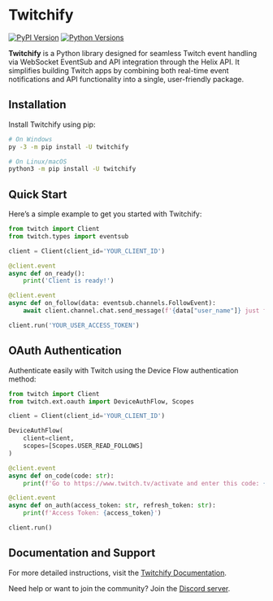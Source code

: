 # Twitchify

[![PyPI Version](https://img.shields.io/pypi/v/twitchify)](https://pypi.org/project/twitchify) [![Python Versions](https://img.shields.io/pypi/pyversions/twitchify)](https://pypi.org/project/twitchify)

**Twitchify** is a Python library designed for seamless Twitch event handling via WebSocket EventSub and API integration through the Helix API. It simplifies building Twitch apps by combining both real-time event notifications and API functionality into a single, user-friendly package.

## Installation

Install Twitchify using pip:

```bash
# On Windows
py -3 -m pip install -U twitchify

# On Linux/macOS
python3 -m pip install -U twitchify
```

## Quick Start

Here’s a simple example to get you started with Twitchify:

```python
from twitch import Client
from twitch.types import eventsub

client = Client(client_id='YOUR_CLIENT_ID')

@client.event
async def on_ready():
    print('Client is ready!')

@client.event
async def on_follow(data: eventsub.channels.FollowEvent):
    await client.channel.chat.send_message(f'{data["user_name"]} just followed the channel!')

client.run('YOUR_USER_ACCESS_TOKEN')
```

## OAuth Authentication

Authenticate easily with Twitch using the Device Flow authentication method:

```python
from twitch import Client
from twitch.ext.oauth import DeviceAuthFlow, Scopes

client = Client(client_id='YOUR_CLIENT_ID')

DeviceAuthFlow(
    client=client,
    scopes=[Scopes.USER_READ_FOLLOWS]
)

@client.event
async def on_code(code: str):
    print(f'Go to https://www.twitch.tv/activate and enter this code: {code}')

@client.event
async def on_auth(access_token: str, refresh_token: str):
    print(f'Access Token: {access_token}')

client.run()
```

## Documentation and Support

For more detailed instructions,
visit the [Twitchify Documentation](https://twitchify.readthedocs.io/en/latest/).

Need help or want to join the community? Join the [Discord server](https://discord.gg/UFTkgnse7d).
